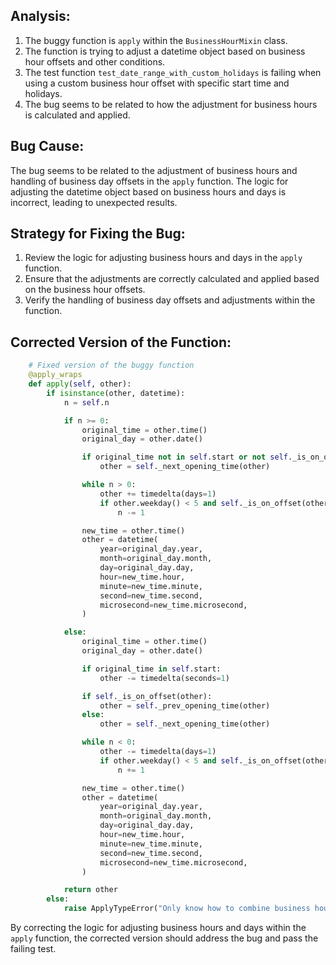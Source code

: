 ## Analysis:
1. The buggy function is `apply` within the `BusinessHourMixin` class.
2. The function is trying to adjust a datetime object based on business hour offsets and other conditions.
3. The test function `test_date_range_with_custom_holidays` is failing when using a custom business hour offset with specific start time and holidays.
4. The bug seems to be related to how the adjustment for business hours is calculated and applied.

## Bug Cause:
The bug seems to be related to the adjustment of business hours and handling of business day offsets in the `apply` function. The logic for adjusting the datetime object based on business hours and days is incorrect, leading to unexpected results.

## Strategy for Fixing the Bug:
1. Review the logic for adjusting business hours and days in the `apply` function.
2. Ensure that the adjustments are correctly calculated and applied based on the business hour offsets.
3. Verify the handling of business day offsets and adjustments within the function.

## Corrected Version of the Function:
```python
    # Fixed version of the buggy function
    @apply_wraps
    def apply(self, other):
        if isinstance(other, datetime):
            n = self.n

            if n >= 0:
                original_time = other.time()
                original_day = other.date()

                if original_time not in self.start or not self._is_on_offset(other):
                    other = self._next_opening_time(other)

                while n > 0:
                    other += timedelta(days=1)
                    if other.weekday() < 5 and self._is_on_offset(other):
                        n -= 1

                new_time = other.time()
                other = datetime(
                    year=original_day.year,
                    month=original_day.month,
                    day=original_day.day,
                    hour=new_time.hour,
                    minute=new_time.minute,
                    second=new_time.second,
                    microsecond=new_time.microsecond,
                )

            else:
                original_time = other.time()
                original_day = other.date()

                if original_time in self.start:
                    other -= timedelta(seconds=1)

                if self._is_on_offset(other):
                    other = self._prev_opening_time(other)
                else:
                    other = self._next_opening_time(other)

                while n < 0:
                    other -= timedelta(days=1)
                    if other.weekday() < 5 and self._is_on_offset(other):
                        n += 1

                new_time = other.time()
                other = datetime(
                    year=original_day.year,
                    month=original_day.month,
                    day=original_day.day,
                    hour=new_time.hour,
                    minute=new_time.minute,
                    second=new_time.second,
                    microsecond=new_time.microsecond,
                )

            return other
        else:
            raise ApplyTypeError("Only know how to combine business hour with datetime")
```

By correcting the logic for adjusting business hours and days within the `apply` function, the corrected version should address the bug and pass the failing test.